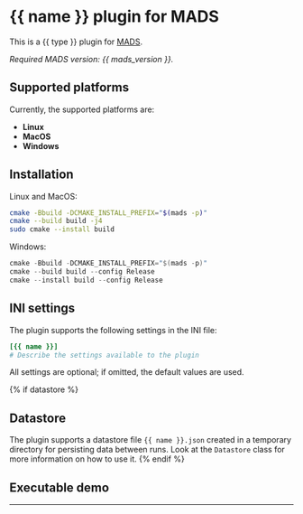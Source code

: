 # {{ name }} plugin for MADS

This is a {{ type }} plugin for [MADS](https://github.com/MADS-NET/MADS). 

<provide here some introductory info>

*Required MADS version: {{ mads_version }}.*


## Supported platforms

Currently, the supported platforms are:

* **Linux** 
* **MacOS**
* **Windows**


## Installation

Linux and MacOS:

```bash
cmake -Bbuild -DCMAKE_INSTALL_PREFIX="$(mads -p)"
cmake --build build -j4
sudo cmake --install build
```

Windows:

```powershell
cmake -Bbuild -DCMAKE_INSTALL_PREFIX="$(mads -p)"
cmake --build build --config Release
cmake --install build --config Release
```


## INI settings

The plugin supports the following settings in the INI file:

```ini
[{{ name }}]
# Describe the settings available to the plugin
```

All settings are optional; if omitted, the default values are used.

{% if datastore %}
## Datastore
The plugin supports a datastore file `{{ name }}.json` created in a temporary directory for persisting data between runs. Look at the `Datastore` class for more information on how to use it.
{% endif %}


## Executable demo

<Explain what happens if the test executable is run>

---